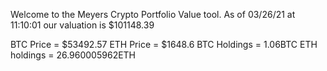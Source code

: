 Welcome to the Meyers Crypto Portfolio Value tool. 
As of 03/26/21 at 11:10:01 our valuation is $101148.39 

BTC Price = $53492.57
 ETH Price = $1648.6
BTC Holdings = 1.06BTC
 ETH holdings = 26.960005962ETH 
